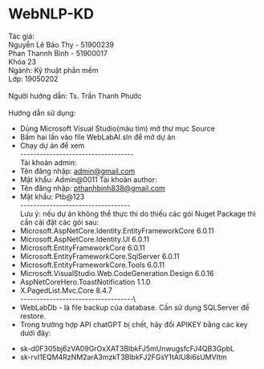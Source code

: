 # WebNLP-KD
Tác giả:\
    Nguyễn Lê Bảo Thy - 51900239\
    Phan Thannh Bình - 51900017\
    Khóa 23\
    Ngành: Kỹ thuật phần mềm\
    Lớp: 19050202\
\
Người hướng dẫn: Ts. Trần Thanh Phước\
\
Hướng dẫn sử dụng:
- Dùng Microsoft Visual Studio(màu tím) mở thư mục Source
- Bấm hai lần vào file WebLabAI.sln để mở dự án
- Chạy dự án để xem
\
-----------------------------------\
Tài khoản admin:
- Tên đăng nhập: admin@gmail.com
- Mật khẩu: Admin@0011
Tài khoản author:
- Tên đăng nhập: pthanhbinh838@gmail.com
- Mật khẩu: Ptb@123
\
----------------------------------\
Lưu ý: nếu dự án không thể thực thi do thiếu các gói Nuget Package thì cần cài đặt các gói sau:
- Microsoft.AspNetCore.Identity.EntityFrameworkCore 6.0.11
- Microsoft.AspNetCore.Identity.UI 6.0.11
- Microsoft.EntityFrameworkCore 6.0.11
- Microsoft.EntityFrameworkCore.SqlServer 6.0.11
- Microsoft.EntityFrameworkCore.Tools 6.0.11
- Microsoft.VisualStudio.Web.CodeGeneration.Design 6.0.16
- AspNetCoreHero.ToastNotification 1.1.0
- X.PagedList.Mvc.Core 8.4.7
\
-----------------------------------\
- WebLabDb - là file backup của database. Cần sử dụng SQLServer để restore.
- Trong trường hợp API chatGPT bị chết, hãy đổi APIKEY bằng các key dưới đây:
 + 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
 + 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
